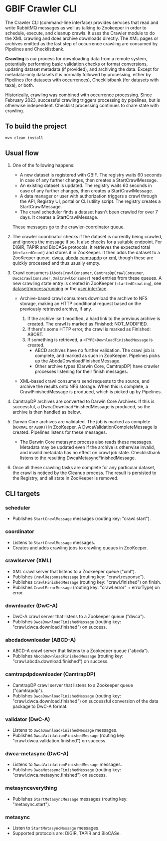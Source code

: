 # GBIF Crawler CLI

The Crawler CLI (command-line interface) provides services that read and write RabbitMQ messages as well as talking
to Zookeeper in order to schedule, execute, and cleanup crawls. It uses the Crawler module to do the XML crawling and
does archive downloads directly. The XML pages or archives emitted as the last step of occurrence crawling are
consumed by Pipelines and Checklistbank.

**Crawling** is our process for downloading data from a remote system, potentially performing basic validation checks or
format conversions, updating dataset metadata (if provided), and archiving the data.  Except for metadata-only datasets
it is normally followed by processing, either by Pipelines (for datasets with occurrences), Checklistbank (for datasets
with taxa), or both.

Historically, crawling was combined with occurrence processing.  Since February 2023, successful crawling triggers
processing by pipelines, but is otherwise independent.  Checklist processing continues to share state with crawling.

## To build the project
```
mvn clean install
```

## Usual flow

1. One of the following happens:

   * A new dataset is registered with GBIF.  The registry waits 60 seconds in case of any further changes, then creates a StartCrawlMessage.
   * An existing dataset is updated.  The registry waits 60 seconds in case of any further changes, then creates a StartCrawlMessage.
   * A data manager or user with authorization triggers a crawl through the API, Registry UI, portal or CLI utility script.  The registry creates a StartCrawlMessage.
   * The crawl scheduler finds a dataset hasn't been crawled for over 7 days.  It creates a StartCrawlMessage.

   These messages go to the crawler-coordinator queue.

2. The crawler coordinator checks if the dataset is currently being crawled, and ignores the message if so.  It also
   checks for a suitable endpoint.  For DiGIR, TAPIR and BioCASe protocols, it retrieves the expected total
   (`declaredCount`) and stores it in ZooKeeper.  It then adds the dataset to a ZooKeeper queue,
   [dwca](https://api.gbif.org/v1/dataset/process/dwca/pending), [abcda](https://api.gbif.org/v1/dataset/process/abcda/pending)
   [camtrapdp](https://api.gbif.org/v1/dataset/process/camtrapdp/pending) or [xml](https://api.gbif.org/v1/dataset/process/xml/pending),
   though these are quickly processed and thus usually empty.

3. Crawl consumers (`AbcdaCrawlConsumer`, `CamtrapDpCrawlConsumer`, `DwcaCrawlConsumer`, `XmlCrawlConsumer`) read entries
   from these queues.  A new crawling state entry is created in ZooKeeper (`startedCrawling`), see [dataset/process/running](https://api.gbif.org/v1/dataset/process/running)
   or the [user interface](https://registry.gbif.org/monitoring/running-crawls).
   * Archive-based crawl consumers download the archive to NFS storage, making an HTTP conditional request based on the
     previously retrieved archive, if any.
     1. If the archive isn't modified, a hard link to the previous archive is created.  The crawl is marked as Finished: NOT_MODIFIED.
     2. If there's some HTTP error, the crawl is marked as Finished: ABORT.
     3. If something is retrieved, a `<TYPE>DownloadFinishedMessage` is created.
        * ABCD archives have no further validation. The crawl job is complete, and marked as such in ZooKeeper.  Pipelines picks up the AbcdaDownloadFinishedMessage.
        * Other archive types (Darwin Core, CamtrapDP) have crawler processes listening for their finish messages.

   * XML-based crawl consumers send requests to the source, and archive the results onto NFS storage.  When this is complete,
     a CrawlFinishedMessage is produced, which is picked up by Pipelines.

4. CamtrapDP archives are converted to Darwin Core Archives.  If this is successful, a DwcaDownloadFinishedMessage is
   produced, so the archive is then handled as below.

5. Darwin Core archives are validated.  The job is marked as complete (`NORMAL` or `ABORT`) in ZooKeeper.
   A DwcaValidationCompleteMessage is created.  Pipelines listens for these messages.
   * The Darwin Core metasync process also reads these messages.  Metadata may be updated even if the archive is otherwise
     invalid, and invalid metadata has no effect on crawl job state.  Checklistbank listens to the resulting
     DwcaMetasyncFinishedMessage.

6. Once all these crawling tasks are complete for any particular dataset, the crawl is noticed by the Cleanup process.
   The result is persisted to the Registry, and all state in ZooKeeper is removed.

## CLI targets
### scheduler
* Publishes `StartCrawlMessage` messages (routing key: "crawl.start").

### coordinator
* Listens to `StartCrawlMessage` messages.
* Creates and adds crawling jobs to crawling queues in ZooKeeper.

### crawlserver (XML)
* XML crawl server that listens to a Zookeeper queue ("xml").
* Publishes `CrawlResponseMessage` (routing key: "crawl.response").
* Publishes `CrawlFinishedMessage` (routing key: "crawl.finished") on finish.
* Publishes `CrawlErrorMessage` (routing key: "crawl.error" + errorType) on error.

### downloader (DwC-A)
* DwC-A crawl server that listens to a Zookeeper queue ("dwca").
* Publishes `DwcaDownloadFinishedMessage` (routing key: "crawl.dwca.download.finished") on success.

### abcdadownloader (ABCD-A)
* ABCD-A crawl server that listens to a Zookeeper queue ("abcda").
* Publishes `AbcdaDownloadFinishedMessage` (routing key: "crawl.abcda.download.finished") on success.

### camtrapdpdownloader (CamtrapDP)
* CamtrapDP crawl server that listens to a Zookeeper queue ("camtrapdp").
* Publishes `DwcaDownloadFinishedMessage` (routing key: "crawl.dwca.download.finished") on successful conversion
  of the data package to DwC-A format.

### validator (DwC-A)
* Listens to `DwcaDownloadFinishedMessage` messages.
* Publishes `DwcaValidationFinishedMessage` (routing key: "crawl.dwca.validation.finished") on success.

### dwca-metasync (DwC-A)
* Listens to `DwcaValidationFinishedMessage` messages.
* Publishes `DwcaMetasyncFinishedMessage` (routing key: "crawl.dwca.metasync.finished") on success.

### metasynceverything
* Publishes `StartMetasyncMessage` messages (routing key: "metasync.start").

### metasync
* Listen to `StartMetasyncMessage` messages.
* Supported protocols are: DiGIR, TAPIR and BioCASe.
